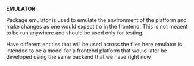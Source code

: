 **EMULATOR**

Package emulator is used to emulate the environment of the platform and make changes as one would expect t o in the frontend. This is not meaent to be run anywhere and should be used only for testing.

Have different entities that will be used across the files here emulator is intended to be a model for a frontend platform that would later be developed using the same backend that we have right now
